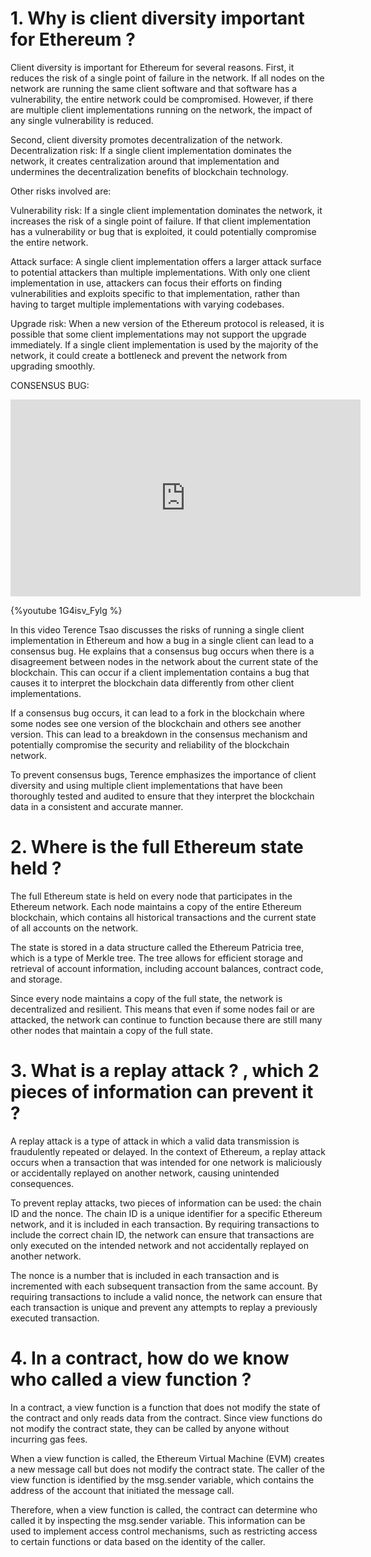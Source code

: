 # 1. Why is client diversity important for Ethereum ?

Client diversity is important for Ethereum for several reasons. First, it reduces the risk of a single point of failure in the network. If all nodes on the network are running the same client software and that software has a vulnerability, the entire network could be compromised. However, if there are multiple client implementations running on the network, the impact of any single vulnerability is reduced.

Second, client diversity promotes decentralization of the network. Decentralization risk: If a single client implementation dominates the network, it creates centralization around that implementation and undermines the decentralization benefits of blockchain technology.

Other risks involved are:

Vulnerability risk: If a single client implementation dominates the network, it increases the risk of a single point of failure. If that client implementation has a vulnerability or bug that is exploited, it could potentially compromise the entire network.

Attack surface: A single client implementation offers a larger attack surface to potential attackers than multiple implementations. With only one client implementation in use, attackers can focus their efforts on finding vulnerabilities and exploits specific to that implementation, rather than having to target multiple implementations with varying codebases.

Upgrade risk: When a new version of the Ethereum protocol is released, it is possible that some client implementations may not support the upgrade immediately. If a single client implementation is used by the majority of the network, it could create a bottleneck and prevent the network from upgrading smoothly.

CONSENSUS BUG:

<iframe width="560" height="315" src="https://www.youtube.com/embed/wklZU_MYnAk?start=1789" title="YouTube video player" frameborder="0" allow="accelerometer; autoplay; clipboard-write; encrypted-media; gyroscope; picture-in-picture; web-share" allowfullscreen></iframe>

{%youtube 1G4isv_Fylg %}

In this video Terence Tsao discusses the risks of running a single client implementation in Ethereum and how a bug in a single client can lead to a consensus bug. He explains that a consensus bug occurs when there is a disagreement between nodes in the network about the current state of the blockchain. This can occur if a client implementation contains a bug that causes it to interpret the blockchain data differently from other client implementations.

If a consensus bug occurs, it can lead to a fork in the blockchain where some nodes see one version of the blockchain and others see another version. This can lead to a breakdown in the consensus mechanism and potentially compromise the security and reliability of the blockchain network.

To prevent consensus bugs, Terence emphasizes the importance of client diversity and using multiple client implementations that have been thoroughly tested and audited to ensure that they interpret the blockchain data in a consistent and accurate manner.

# 2. Where is the full Ethereum state held ?

The full Ethereum state is held on every node that participates in the Ethereum network. Each node maintains a copy of the entire Ethereum blockchain, which contains all historical transactions and the current state of all accounts on the network.

The state is stored in a data structure called the Ethereum Patricia tree, which is a type of Merkle tree. The tree allows for efficient storage and retrieval of account information, including account balances, contract code, and storage.

Since every node maintains a copy of the full state, the network is decentralized and resilient. This means that even if some nodes fail or are attacked, the network can continue to function because there are still many other nodes that maintain a copy of the full state.

# 3. What is a replay attack ? , which 2 pieces of information can prevent it ?

A replay attack is a type of attack in which a valid data transmission is fraudulently repeated or delayed. In the context of Ethereum, a replay attack occurs when a transaction that was intended for one network is maliciously or accidentally replayed on another network, causing unintended consequences.

To prevent replay attacks, two pieces of information can be used: the chain ID and the nonce. The chain ID is a unique identifier for a specific Ethereum network, and it is included in each transaction. By requiring transactions to include the correct chain ID, the network can ensure that transactions are only executed on the intended network and not accidentally replayed on another network.

The nonce is a number that is included in each transaction and is incremented with each subsequent transaction from the same account. By requiring transactions to include a valid nonce, the network can ensure that each transaction is unique and prevent any attempts to replay a previously executed transaction.

# 4. In a contract, how do we know who called a view function ?

In a contract, a view function is a function that does not modify the state of the contract and only reads data from the contract. Since view functions do not modify the contract state, they can be called by anyone without incurring gas fees.

When a view function is called, the Ethereum Virtual Machine (EVM) creates a new message call but does not modify the contract state. The caller of the view function is identified by the msg.sender variable, which contains the address of the account that initiated the message call.

Therefore, when a view function is called, the contract can determine who called it by inspecting the msg.sender variable. This information can be used to implement access control mechanisms, such as restricting access to certain functions or data based on the identity of the caller.
